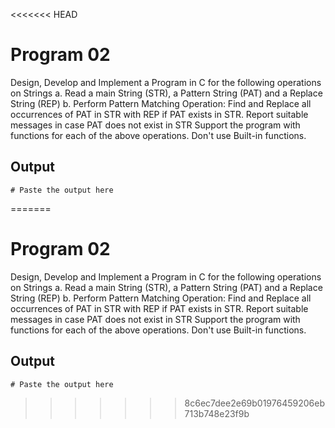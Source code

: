 <<<<<<< HEAD
# Program 02
Design, Develop and Implement a Program in C for the following operations on Strings
a. Read a main String (STR), a Pattern String (PAT) and a Replace String (REP)
b. Perform Pattern Matching Operation: Find and Replace all occurrences of PAT in STR with
REP if PAT exists in STR. Report suitable messages in case PAT does not exist in STR
Support the program with functions for each of the above operations. Don't use Built-in functions.

## Output

```shell
# Paste the output here
```
=======
# Program 02
Design, Develop and Implement a Program in C for the following operations on Strings
a. Read a main String (STR), a Pattern String (PAT) and a Replace String (REP)
b. Perform Pattern Matching Operation: Find and Replace all occurrences of PAT in STR with
REP if PAT exists in STR. Report suitable messages in case PAT does not exist in STR
Support the program with functions for each of the above operations. Don't use Built-in functions.

## Output

```shell
# Paste the output here
```
>>>>>>> 8c6ec7dee2e69b01976459206eb713b748e23f9b
